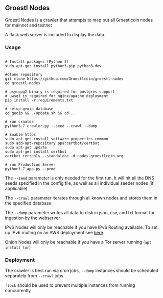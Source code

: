 ## Groestl Nodes

Groestl Nodes is a crawler that attempts to map out all Groestlcoin nodes for mainnet and testnet

A flask web server is included to display the data.

### Usage
```

# Install packages (Python 3)
sudo apt-get install python3-pip python3-dev

#Clone repository
git clone https://github.com/Groestlcoin/groestl-nodes
cd groestl-nodes

# psycopg2-binary is required for postgres support
# uwsgi is required for nginx/apache deployment
pip install -r requirements.txt

# setup geoip database
cd geoip && ./update.sh && cd ..

# run crawler
python3.7 crawler.py --seed --crawl --dump

# Enable https
sudo apt-get install software-properties-common
sudo add-apt-repository ppa:certbot/certbot
sudo apt-get update
sudo apt-get install certbot
certbot certonly --standalone -d nodes.groestlcoin.org

# run Production Server
python3.7 app.py --prod

```

The `--seed` parameter is only needed for the first run. It will hit all the DNS seeds specified in the config file, as well as all individual seeder nodes (if applicable)

The `--crawl` parameter iterates through all known nodes and stores them in the specified database

The `--dump` parameter writes all data to disk in json, csv, and txt format for ingestion by the webserver

IPv6 Nodes will only be reachable if you have IPv6 Routing available. To set up IPv6 routing on an AWS deployment see [here](https://www.dogsbody.com/blog/setting-up-ipv6-on-your-ec2/)

Onion Nodes will only be reachable if you have a Tor server running (`apt install tor`)

### Deployment
The crawler is best run via cron jobs, `--dump` instances should be scheduled separately from `--crawl` jobs.

`flock` should be used to prevent multiple instances from running concurrently
